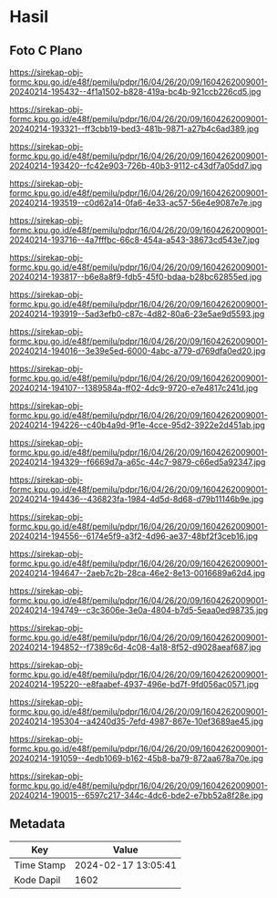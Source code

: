 # Hasil

## Foto C Plano

https://sirekap-obj-formc.kpu.go.id/e48f/pemilu/pdpr/16/04/26/20/09/1604262009001-20240214-195432--4f1a1502-b828-419a-bc4b-921ccb226cd5.jpg

https://sirekap-obj-formc.kpu.go.id/e48f/pemilu/pdpr/16/04/26/20/09/1604262009001-20240214-193321--ff3cbb19-bed3-481b-9871-a27b4c6ad389.jpg

https://sirekap-obj-formc.kpu.go.id/e48f/pemilu/pdpr/16/04/26/20/09/1604262009001-20240214-193420--fc42e903-726b-40b3-9112-c43df7a05dd7.jpg

https://sirekap-obj-formc.kpu.go.id/e48f/pemilu/pdpr/16/04/26/20/09/1604262009001-20240214-193519--c0d62a14-0fa6-4e33-ac57-56e4e9087e7e.jpg

https://sirekap-obj-formc.kpu.go.id/e48f/pemilu/pdpr/16/04/26/20/09/1604262009001-20240214-193716--4a7fffbc-66c8-454a-a543-38673cd543e7.jpg

https://sirekap-obj-formc.kpu.go.id/e48f/pemilu/pdpr/16/04/26/20/09/1604262009001-20240214-193817--b6e8a8f9-fdb5-45f0-bdaa-b28bc62855ed.jpg

https://sirekap-obj-formc.kpu.go.id/e48f/pemilu/pdpr/16/04/26/20/09/1604262009001-20240214-193919--5ad3efb0-c87c-4d82-80a6-23e5ae9d5593.jpg

https://sirekap-obj-formc.kpu.go.id/e48f/pemilu/pdpr/16/04/26/20/09/1604262009001-20240214-194016--3e39e5ed-6000-4abc-a779-d769dfa0ed20.jpg

https://sirekap-obj-formc.kpu.go.id/e48f/pemilu/pdpr/16/04/26/20/09/1604262009001-20240214-194107--1389584a-ff02-4dc9-9720-e7e4817c241d.jpg

https://sirekap-obj-formc.kpu.go.id/e48f/pemilu/pdpr/16/04/26/20/09/1604262009001-20240214-194226--c40b4a9d-9f1e-4cce-95d2-3922e2d451ab.jpg

https://sirekap-obj-formc.kpu.go.id/e48f/pemilu/pdpr/16/04/26/20/09/1604262009001-20240214-194329--f6669d7a-a65c-44c7-9879-c66ed5a92347.jpg

https://sirekap-obj-formc.kpu.go.id/e48f/pemilu/pdpr/16/04/26/20/09/1604262009001-20240214-194436--436823fa-1984-4d5d-8d68-d79b11146b9e.jpg

https://sirekap-obj-formc.kpu.go.id/e48f/pemilu/pdpr/16/04/26/20/09/1604262009001-20240214-194556--6174e5f9-a3f2-4d96-ae37-48bf2f3ceb16.jpg

https://sirekap-obj-formc.kpu.go.id/e48f/pemilu/pdpr/16/04/26/20/09/1604262009001-20240214-194647--2aeb7c2b-28ca-46e2-8e13-0016689a62d4.jpg

https://sirekap-obj-formc.kpu.go.id/e48f/pemilu/pdpr/16/04/26/20/09/1604262009001-20240214-194749--c3c3606e-3e0a-4804-b7d5-5eaa0ed98735.jpg

https://sirekap-obj-formc.kpu.go.id/e48f/pemilu/pdpr/16/04/26/20/09/1604262009001-20240214-194852--f7389c6d-4c08-4a18-8f52-d9028aeaf687.jpg

https://sirekap-obj-formc.kpu.go.id/e48f/pemilu/pdpr/16/04/26/20/09/1604262009001-20240214-195220--e8faabef-4937-496e-bd7f-9fd056ac0571.jpg

https://sirekap-obj-formc.kpu.go.id/e48f/pemilu/pdpr/16/04/26/20/09/1604262009001-20240214-195304--a4240d35-7efd-4987-867e-10ef3689ae45.jpg

https://sirekap-obj-formc.kpu.go.id/e48f/pemilu/pdpr/16/04/26/20/09/1604262009001-20240214-191059--4edb1069-b162-45b8-ba79-872aa678a70e.jpg

https://sirekap-obj-formc.kpu.go.id/e48f/pemilu/pdpr/16/04/26/20/09/1604262009001-20240214-190015--6597c217-344c-4dc6-bde2-e7bb52a8f28e.jpg


## Metadata

| Key        | Value               |
| ---------- | ------------------- |
| Time Stamp | 2024-02-17 13:05:41 |
| Kode Dapil | 1602                |



